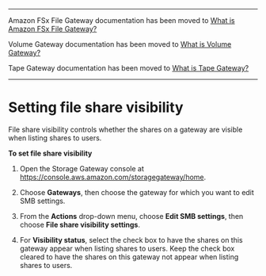 --------

Amazon FSx File Gateway documentation has been moved to [What is Amazon FSx File Gateway?](https://docs.aws.amazon.com/filegateway/latest/filefsxw/WhatIsStorageGateway.html)

Volume Gateway documentation has been moved to [What is Volume Gateway?](https://docs.aws.amazon.com/storagegateway/latest/vgw/WhatIsStorageGateway.html)

Tape Gateway documentation has been moved to [What is Tape Gateway?](https://docs.aws.amazon.com/storagegateway/latest/tgw/WhatIsStorageGateway.html)

--------

# Setting file share visibility<a name="file-share-visibility"></a>

File share visibility controls whether the shares on a gateway are visible when listing shares to users\. 

**To set file share visibility**

1. Open the Storage Gateway console at [https://console\.aws\.amazon\.com/storagegateway/home](https://console.aws.amazon.com/storagegateway/)\.

1. Choose **Gateways**, then choose the gateway for which you want to edit SMB settings\.

1. From the **Actions** drop\-down menu, choose **Edit SMB settings**, then choose **File share visibility settings**\.

1. For **Visibility status**, select the check box to have the shares on this gateway appear when listing shares to users\. Keep the check box cleared to have the shares on this gateway not appear when listing shares to users\.